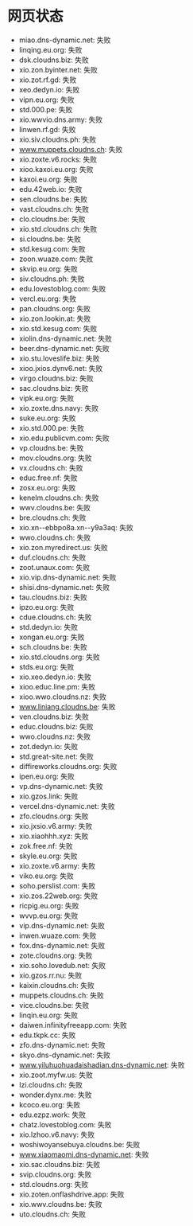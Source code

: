 # 网页状态
- miao.dns-dynamic.net: 失败
- linqing.eu.org: 失败
- dsk.cloudns.biz: 失败
- xio.zon.byinter.net: 失败
- xio.zot.rf.gd: 失败
- xeo.dedyn.io: 失败
- vipn.eu.org: 失败
- std.000.pe: 失败
- xio.wwvio.dns.army: 失败
- linwen.rf.gd: 失败
- xio.siv.cloudns.ph: 失败
- www.muppets.cloudns.ch: 失败
- xio.zoxte.v6.rocks: 失败
- xioo.kaxoi.eu.org: 失败
- kaxoi.eu.org: 失败
- edu.42web.io: 失败
- sen.cloudns.be: 失败
- vast.cloudns.ch: 失败
- clo.cloudns.be: 失败
- xio.std.cloudns.ch: 失败
- si.cloudns.be: 失败
- std.kesug.com: 失败
- zoon.wuaze.com: 失败
- skvip.eu.org: 失败
- siv.cloudns.ph: 失败
- edu.lovestoblog.com: 失败
- vercl.eu.org: 失败
- pan.cloudns.org: 失败
- xio.zon.lookin.at: 失败
- xio.std.kesug.com: 失败
- xiolin.dns-dynamic.net: 失败
- beer.dns-dynamic.net: 失败
- xio.stu.loveslife.biz: 失败
- xioo.jxios.dynv6.net: 失败
- virgo.cloudns.biz: 失败
- sac.cloudns.biz: 失败
- vipk.eu.org: 失败
- xio.zoxte.dns.navy: 失败
- suke.eu.org: 失败
- xio.std.000.pe: 失败
- xio.edu.publicvm.com: 失败
- vp.cloudns.be: 失败
- mov.cloudns.org: 失败
- vx.cloudns.ch: 失败
- educ.free.nf: 失败
- zosx.eu.org: 失败
- kenelm.cloudns.ch: 失败
- wwv.cloudns.be: 失败
- bre.cloudns.ch: 失败
- xio.xn--ebbpo8a.xn--y9a3aq: 失败
- wwo.cloudns.ch: 失败
- xio.zon.myredirect.us: 失败
- duf.cloudns.ch: 失败
- zoot.unaux.com: 失败
- xio.vip.dns-dynamic.net: 失败
- shisi.dns-dynamic.net: 失败
- tau.cloudns.biz: 失败
- ipzo.eu.org: 失败
- cdue.cloudns.ch: 失败
- std.dedyn.io: 失败
- xongan.eu.org: 失败
- sch.cloudns.be: 失败
- xio.std.cloudns.org: 失败
- stds.eu.org: 失败
- xio.xeo.dedyn.io: 失败
- xioo.educ.line.pm: 失败
- xioo.wwo.cloudns.nz: 失败
- www.liniang.cloudns.be: 失败
- ven.cloudns.biz: 失败
- educ.cloudns.biz: 失败
- wwo.cloudns.nz: 失败
- zot.dedyn.io: 失败
- std.great-site.net: 失败
- diffireworks.cloudns.org: 失败
- ipen.eu.org: 失败
- vp.dns-dynamic.net: 失败
- xio.gzos.link: 失败
- vercel.dns-dynamic.net: 失败
- zfo.cloudns.org: 失败
- xio.jxsio.v6.army: 失败
- xio.xiaohhh.xyz: 失败
- zok.free.nf: 失败
- skyle.eu.org: 失败
- xio.zoxte.v6.army: 失败
- viko.eu.org: 失败
- soho.perslist.com: 失败
- xio.zos.22web.org: 失败
- ricpig.eu.org: 失败
- wvvp.eu.org: 失败
- vip.dns-dynamic.net: 失败
- inwen.wuaze.com: 失败
- fox.dns-dynamic.net: 失败
- zote.cloudns.org: 失败
- xio.soho.lovedub.net: 失败
- xio.gzos.rr.nu: 失败
- kaixin.cloudns.ch: 失败
- muppets.cloudns.ch: 失败
- vice.cloudns.be: 失败
- linqin.eu.org: 失败
- daiwen.infinityfreeapp.com: 失败
- edu.tkpk.cc: 失败
- zfo.dns-dynamic.net: 失败
- skyo.dns-dynamic.net: 失败
- www.yiluhuohuadaishadian.dns-dynamic.net: 失败
- xio.zoot.myfw.us: 失败
- lzi.cloudns.ch: 失败
- wonder.dynx.me: 失败
- kcoco.eu.org: 失败
- edu.ezpz.work: 失败
- chatz.lovestoblog.com: 失败
- xio.lzhoo.v6.navy: 失败
- woshiwoyansebuya.cloudns.be: 失败
- www.xiaomaomi.dns-dynamic.net: 失败
- xio.sac.cloudns.biz: 失败
- svip.cloudns.org: 失败
- std.cloudns.org: 失败
- xio.zoten.onflashdrive.app: 失败
- xio.wwv.cloudns.be: 失败
- uto.cloudns.ch: 失败
